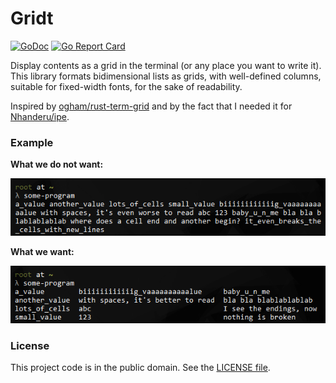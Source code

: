 # Gridt

[![GoDoc][tag2img]][tag2link]
[![Go Report Card][tag3img]][tag3link]

Display contents as a grid in the terminal (or any place you want to write it).
This library formats bidimensional lists as grids, with well-defined columns, suitable for fixed-width fonts, for the sake of readability.

Inspired by [ogham/rust-term-grid][1] and by the fact that I needed it for [Nhanderu/ipe][2].

### Example

**What we do not want:**

![What we do not want](./.assets/what-we-do-not-want.png "What we do no want")

**What we want:**

![What we want](./.assets/what-we-want.png "What we want")

### License

This project code is in the public domain. See the [LICENSE file][3].

[1]: https://github.com/ogham/rust-term-grid/
[2]: https://github.com/Nhanderu/ipe/
[3]: https://github.com/Nhanderu/gridt/blob/master/LICENSE

[tag1img]: https://travis-ci.org/Nhanderu/gridt.svg?branch=master
[tag1link]: https://travis-ci.org/Nhanderu/gridt
[tag2img]: https://godoc.org/github.com/Nhanderu/gridt?status.png
[tag2link]: https://godoc.org/github.com/Nhanderu/gridt
[tag3img]: https://goreportcard.com/badge/github.com/Nhanderu/gridt
[tag3link]: https://goreportcard.com/report/github.com/Nhanderu/gridt
[tag4img]: https://codecov.io/gh/Nhanderu/gridt/branch/master/graph/badge.svg
[tag4link]: https://codecov.io/gh/Nhanderu/gridt